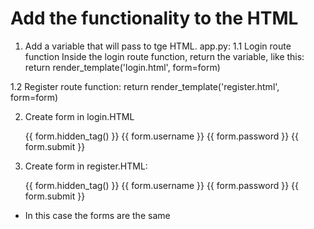 # Add the functionality to the HTML

1. Add a variable that will pass to tge HTML. app.py:
1.1 Login route function
Inside the login route function, return the variable, like this:
return render_template('login.html', form=form)

1.2 Register route function:
return render_template('register.html', form=form)

2. Create form in login.HTML

    <form method="POST" action="">
        {{ form.hidden_tag() }}
        {{ form.username }}
        {{ form.password }}
        {{ form.submit }}
    </form>

3. Create form in register.HTML:
    <form method="POST" action="">
        {{ form.hidden_tag() }}
        {{ form.username }}
        {{ form.password }}
        {{ form.submit }}
    </form>

* In this case the forms are the same 
